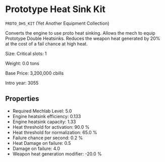 # Prototype Heat Sink Kit

`PROTO_DHS_KIT` (Yet Another Equipment Collection)

Converts the engine to use proto heat sinking. Allows the mech to equip Prototype Double Heatsinks.
Reduces the weapon heat generated by 20% at the cost of a fail chance at high heat.

Size: Critical slots: 1

Weight: 0.0 tons

Base Price: 3,200,000 cbills

Intro year: 3055

## Properties
* Required Mechlab Level: 5.0 
* Engine heatsink efficiency: 0.133 
* Engine heatsink capacity: 1.33 
* Heat threshold for activation: 90.0 %
* Heat threshold for normalization: 65.0 %
* Failure chance per second: 0.2 %
* Heat Damage on failure: 0.5 
* Damage on failure: 4.0 
* Weapon heat generation modifier: -20.0 %
